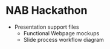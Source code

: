 NAB Hackathon
=============

* Presentation support files
  * Functional Webpage mockups
  * Slide process workflow diagram
